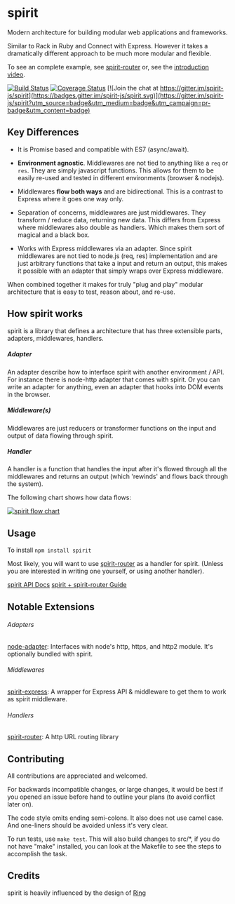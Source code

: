 # spirit
Modern architecture for building modular web applications and frameworks.

Similar to Rack in Ruby and Connect with Express. However it takes a dramatically different approach to be much more modular and flexible.

To see an complete example, see [spirit-router](https://github.com/spirit-js/spirit-router/) or, see the [introduction video](https://www.youtube.com/watch?v=YvxLBd12ZX8).

[![Build Status](https://travis-ci.org/spirit-js/spirit.svg?branch=master)](https://travis-ci.org/spirit-js/spirit)
[![Coverage Status](https://coveralls.io/repos/github/spirit-js/spirit/badge.svg?branch=master)](https://coveralls.io/github/spirit-js/spirit?branch=master)
[![Join the chat at https://gitter.im/spirit-js/spirit](https://badges.gitter.im/spirit-js/spirit.svg)](https://gitter.im/spirit-js/spirit?utm_source=badge&utm_medium=badge&utm_campaign=pr-badge&utm_content=badge)

## Key Differences
- It is Promise based and compatible with ES7 (async/await).

- __Environment agnostic__. Middlewares are not tied to anything like a `req` or `res`. They are simply javascript functions. This allows for them to be easily re-used and tested in different environments (browser & nodejs).

- Middlewares __flow both ways__ and are bidirectional. This is a contrast to Express where it goes one way only.

- Separation of concerns, middlewares are just middlewares. They transform / reduce data, returning new data. This differs from Express where middlewares also double as handlers. Which makes them sort of magical and a black box.

- Works with Express middlewares via an adapter. Since spirit middlewares are not tied to node.js (req, res) implementation and are just arbitrary functions that take a input and return an output, this makes it possible with an adapter that simply wraps over Express middleware.

When combined together it makes for truly "plug and play" modular architecture that is easy to test, reason about, and re-use.

## How spirit works
spirit is a library that defines a architecture that has three extensible parts, adapters, middlewares, handlers.

##### Adapter
An adapter describe how to interface spirit with another environment / API. For instance there is node-http adapter that comes with spirit. Or you can write an adapter for anything, even an adapter that hooks into DOM events in the browser.

##### Middleware(s)
Middlewares are just reducers or transformer functions on the input and output of data flowing through spirit.

##### Handler
A handler is a function that handles the input after it's flowed through all the middlewares and returns an output (which 'rewinds' and flows back through the system).

The following chart shows how data flows:

[![spirit flow chart](https://raw.githubusercontent.com/spirit-js/spirit/master/docs/flow-chart.png)](https://github.com/spirit-js/spirit)

## Usage
To install `npm install spirit`

Most likely, you will want to use [spirit-router](https://github.com/spirit-js/spirit-router) as a handler for spirit. (Unless you are interested in writing one yourself, or using another handler).

[spirit API Docs](docs/api)
[spirit + spirit-router Guide](https://github.com/spirit-js/spirit-router/tree/master/docs/Guide.md)


## Notable Extensions
###### Adapters
[node-adapter](docs/api/node-adapter.md): Interfaces with node's http, https, and http2 module. It's optionally bundled with spirit.

###### Middlewares
[spirit-express](https://github.com/spirit-js/spirit-express): A wrapper for Express API & middleware to get them to work as spirit middleware.

###### Handlers
[spirit-router](https://github.com/spirit-js/spirit-router):
A http URL routing library


## Contributing
All contributions are appreciated and welcomed.

For backwards incompatible changes, or large changes, it would be best if you opened an issue before hand to outline your plans (to avoid conflict later on).

The code style omits ending semi-colons. It also does not use camel case. And one-liners should be avoided unless it's very clear.

To run tests, use `make test`. This will also build changes to src/*, if you do not have "make" installed, you can look at the Makefile to see the steps to accomplish the task.

## Credits
spirit is heavily influenced by the design of [Ring](https://github.com/ring-clojure/ring)
